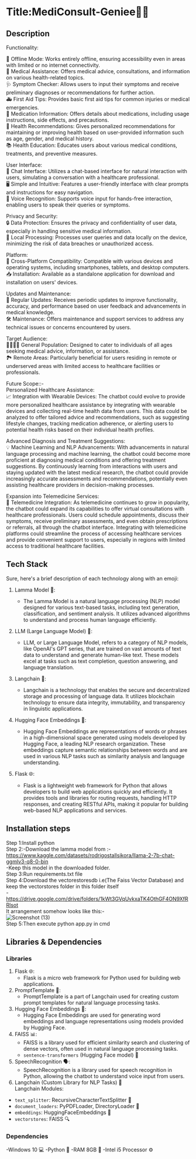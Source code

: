 # Title:MediConsult-Geniee🧞‍♂️
## Description

Functionality:

📴 Offline Mode: Works entirely offline, ensuring accessibility even in areas with limited or no internet connectivity.<br />
💊 Medical Assistance: Offers medical advice, consultations, and information on various health-related topics.<br />
🩺 Symptom Checker: Allows users to input their symptoms and receive preliminary diagnoses or recommendations for further action.<br />
🚑 First Aid Tips: Provides basic first aid tips for common injuries or medical emergencies.<br />
💊 Medication Information: Offers details about medications, including usage instructions, side effects, and precautions.<br />
🏥 Health Recommendations: Gives personalized recommendations for maintaining or improving health based on user-provided information such as age, gender, and medical history.<br />
📚 Health Education: Educates users about various medical conditions, treatments, and preventive measures.<br />

User Interface:<br />
💬 Chat Interface: Utilizes a chat-based interface for natural interaction with users, simulating a conversation with a healthcare professional.<br />
🖥️ Simple and Intuitive: Features a user-friendly interface with clear prompts and instructions for easy navigation.<br />
🎤 Voice Recognition: Supports voice input for hands-free interaction, enabling users to speak their queries or symptoms.<br />

Privacy and Security:<br />
🔒 Data Protection: Ensures the privacy and confidentiality of user data, especially in handling sensitive medical information.<br />
🔐 Local Processing: Processes user queries and data locally on the device, minimizing the risk of data breaches or unauthorized access.<br />

Platform:<br />
📱 Cross-Platform Compatibility: Compatible with various devices and operating systems, including smartphones, tablets, and desktop computers.<br />
📥 Installation: Available as a standalone application for download and installation on users' devices.<br />

Updates and Maintenance:<br />
🔄 Regular Updates: Receives periodic updates to improve functionality, accuracy, and performance based on user feedback and advancements in medical knowledge.<br />
🛠️ Maintenance: Offers maintenance and support services to address any technical issues or concerns encountered by users.<br />

Target Audience:<br />
👨‍👩‍👧‍👦 General Population: Designed to cater to individuals of all ages seeking medical advice, information, or assistance.<br />
🏞️ Remote Areas: Particularly beneficial for users residing in remote or underserved areas with limited access to healthcare facilities or professionals.<br />

Future Scope::-<br />
Personalized Healthcare Assistance:<br />
📈 Integration with Wearable Devices: The chatbot could evolve to provide more personalized healthcare assistance by integrating with wearable devices and collecting real-time health data from users. This data could be analyzed to offer tailored advice and recommendations, such as suggesting lifestyle changes, tracking medication adherence, or alerting users to potential health risks based on their individual health profiles.<br />

Advanced Diagnosis and Treatment Suggestions:<br />
💡 Machine Learning and NLP Advancements: With advancements in natural language processing and machine learning, the chatbot could become more proficient at diagnosing medical conditions and offering treatment suggestions. By continuously learning from interactions with users and staying updated with the latest medical research, the chatbot could provide increasingly accurate assessments and recommendations, potentially even assisting healthcare providers in decision-making processes.<br />

Expansion into Telemedicine Services:<br />
📱 Telemedicine Integration: As telemedicine continues to grow in popularity, the chatbot could expand its capabilities to offer virtual consultations with healthcare professionals. Users could schedule appointments, discuss their symptoms, receive preliminary assessments, and even obtain prescriptions or referrals, all through the chatbot interface. Integrating with telemedicine platforms could streamline the process of accessing healthcare services and provide convenient support to users, especially in regions with limited access to traditional healthcare facilities.<br />

## Tech Stack 
Sure, here's a brief description of each technology along with an emoji:

1. Lamma Model 🧠:<br />
   - The Lamma Model is a natural language processing (NLP) model designed for various text-based tasks, including text generation, classification, and sentiment analysis. It utilizes advanced algorithms to understand and process human language efficiently.<br />

2. LLM (Large Language Model) 🤖:<br />
   - LLM, or Large Language Model, refers to a category of NLP models, like OpenAI's GPT series, that are trained on vast amounts of text data to understand and generate human-like text. These models excel at tasks such as text completion, question answering, and language translation.<br />

3. Langchain 🔗:<br />
   - Langchain is a technology that enables the secure and decentralized storage and processing of language data. It utilizes blockchain technology to ensure data integrity, immutability, and transparency in linguistic applications.<br />

4. Hugging Face Embeddings 🤗:<br />
   - Hugging Face Embeddings are representations of words or phrases in a high-dimensional space generated using models developed by Hugging Face, a leading NLP research organization. These embeddings capture semantic relationships between words and are used in various NLP tasks such as similarity analysis and language understanding.<br />

5. Flask 🌐:<br />
   - Flask is a lightweight web framework for Python that allows developers to build web applications quickly and efficiently. It provides tools and libraries for routing requests, handling HTTP responses, and creating RESTful APIs, making it popular for building web-based NLP applications and services.<br />

## Installation steps
Step 1:Install python<br /> 
Step 2:-Download the lamma model from :- https://www.kaggle.com/datasets/rodrigostallsikora/llama-2-7b-chat-ggmlv3-q8-0-bin<br />
       -Keep this model in the downloaded folder.<br />
Step 3:Run requirements.txt file<br />
Step 4:Download the vectorestoresdb i.e(The Faiss Vector Database) and keep the vectorstores folder in this folder itself<br />
      -https://drive.google.com/drive/folders/1kWt3GVqUvkxaTK4OthGF4ON9XfRRlsot<br />
It arrangement somehow looks like this:-<br />
![Screenshot (13)](https://github.com/Programmerlogic/MediConsult-Geniee/assets/90715479/5a60d595-6a88-4b21-ae42-99a204f21822)</br>
Step 5:Then execute python app.py in cmd<br />

## Libraries & Dependencies
### Libraries
1. Flask 🌐:<br />
   - Flask is a micro web framework for Python used for building web applications.<br />
2. PromptTemplate 📝:<br />
   - PromptTemplate is a part of Langchain used for creating custom prompt templates for natural language processing tasks.<br />
3. Hugging Face Embeddings 🤗:<br />
   - Hugging Face Embeddings are used for generating word embeddings and language representations using models provided by Hugging Face.<br />
4. FAISS 📊:<br />
   - FAISS is a library used for efficient similarity search and clustering of dense vectors, often used in natural language processing tasks.<br />
   - `sentence-transformers` (Hugging Face model) 🤖<br />
5. SpeechRecognition 🗣️:<br />
   - SpeechRecognition is a library used for speech recognition in Python, allowing the chatbot to understand voice input from users.<br />
6. Langchain (Custom Library for NLP Tasks) 💬<br />
Langchain Modules:
- `text_splitter`: RecursiveCharacterTextSplitter 📝<br />
- `document_loaders`: PyPDFLoader, DirectoryLoader 📄<br />
- `embeddings`: HuggingFaceEmbeddings 🤗<br />
- `vectorstores`: FAISS 🔍<br />

### Dependencies
-Windows 10 💻
-Python 🐍
-RAM 8GB 🐏
-Intel i5 Processor ⚙️

